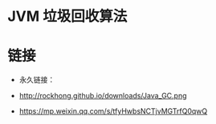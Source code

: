 # JVM 垃圾回收算法

# 链接

- 永久链接：[]()

- http://rockhong.github.io/downloads/Java_GC.png
- https://mp.weixin.qq.com/s/tfyHwbsNCTjvMGTrfQ0qwQ
